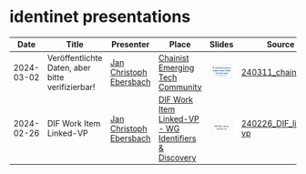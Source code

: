 # identinet presentations

| Date       | Title                                            | Presenter                                                           | Place                                                                                                       | Slides                                                                                                                                                                                  | Source                                         |
| ---------- | ------------------------------------------------ | ------------------------------------------------------------------- | ----------------------------------------------------------------------------------------------------------- | --------------------------------------------------------------------------------------------------------------------------------------------------------------------------------------- | ---------------------------------------------- |
| 2024-03-02 | Veröffentlichte Daten, aber bitte verifizierbar! | [Jan Christoph Ebersbach](https://www.linkedin.com/in/jcebersbach/) | [Chainist Emerging Tech Community](https://www.linkedin.com/company/chainist)                               | [![Veröffentlichte Daten, aber bitte verifizierbar!](./240311_chainist/preview.png)](https://slidesdown.github.io/?slides=github.com/identinet/presentations/240311_chainist/SLIDES.md) | [240311_chainist](./240311_chainist)           |
| 2024-02-26 | DIF Work Item Linked-VP                          | [Jan Christoph Ebersbach](https://www.linkedin.com/in/jcebersbach/) | [DIF Work Item Linked-VP - WG Identifiers & Discovery](https://github.com/decentralized-identity/linked-vp) | [![DIF Work Item Linked-VP](./240226_DIF_linked-vp/preview.png)](https://slidesdown.github.io/?slides=github.com/identinet/presentations/240226_DIF_linked-vp/SLIDES.md)                | [240226_DIF_linked-vp](./240226_DIF_linked-vp) |
